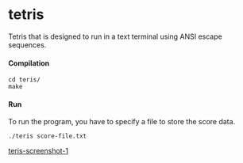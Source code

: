 # tetris

Tetris that is designed to run in a text terminal using ANSI escape sequences. 

#### Compilation
```
cd teris/
make
```

#### Run
To run the program, you have to specify a file to store the score data.
```
./teris score-file.txt
```


[teris-screenshot-1](teris-screenshot-1)


